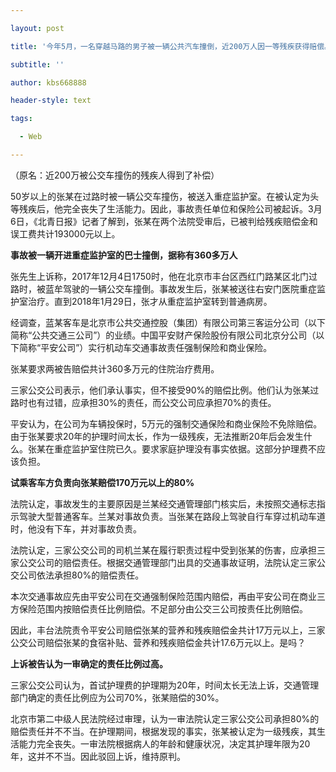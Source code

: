 ---
layout: post
title: '今年5月，一名穿越马路的男子被一辆公共汽车撞倒，近200万人因一等残疾获得赔偿。'
subtitle: ''
author: kbs668888
header-style: text
tags:
  - Web
---
（原名：近200万被公交车撞伤的残疾人得到了补偿）

50岁以上的张某在过路时被一辆公交车撞伤，被送入重症监护室。在被认定为头等残疾后，他完全丧失了生活能力。因此，事故责任单位和保险公司被起诉。3月6日，《北青日报》记者了解到，张某在两个法院受审后，已被判给残疾赔偿金和误工费共计193000元以上。

 **事故被一辆开进重症监护室的巴士撞倒，据称有360多万人**

张先生上诉称，2017年12月4日1750时，他在北京市丰台区西红门路某区北门过路时，被蓝牟驾驶的一辆公交车撞倒。事故发生后，张某被送往右安门医院重症监护室治疗。直到2018年1月29日，张才从重症监护室转到普通病房。

经调查，蓝某客车是北京市公共交通控股（集团）有限公司第三客运分公司（以下简称“公共交通三公司”）的业绩。中国平安财产保险股份有限公司北京分公司（以下简称“平安公司”）实行机动车交通事故责任强制保险和商业保险。

张某要求两被告赔偿共计360多万元的住院治疗费用。

三家公交公司表示，他们承认事实，但不接受90%的赔偿比例。他们认为张某过路时也有过错，应承担30%的责任，而公交公司应承担70%的责任。

平安认为，在公司为车辆投保时，5万元的强制交通保险和商业保险不免除赔偿。由于张某要求20年的护理时间太长，作为一级残疾，无法推断20年后会发生什么。张某在重症监护室住院已久。要求家庭护理没有事实依据。这部分护理费不应该负担。

 **试乘客车方负责向张某赔偿170万元以上的80%**

法院认定，事故发生的主要原因是兰某经交通管理部门核实后，未按照交通标志指示驾驶大型普通客车。兰某对事故负责。当张某在路段上驾驶自行车穿过机动车道时，他没有下车，并对事故负责。

法院认定，三家公交公司的司机兰某在履行职责过程中受到张某的伤害，应承担三家公交公司的赔偿责任。根据交通管理部门出具的交通事故证明，法院认定三家公交公司依法承担80%的赔偿责任。

本次交通事故应先由平安公司在交通强制保险范围内赔偿，再由平安公司在商业三方保险范围内按赔偿责任比例赔偿。不足部分由公交三公司按责任比例赔偿。

因此，丰台法院责令平安公司赔偿张某的营养和残疾赔偿金共计17万元以上，三家公交公司赔偿张某的食宿补贴、营养和残疾赔偿金共计17.6万元以上。是吗？

 **上诉被告认为一审确定的责任比例过高。**

三家公交公司认为，首试护理费的护理期为20年，时间太长无法上诉，交通管理部门确定的责任比例应为公司70%，张某赔偿的30%。

北京市第二中级人民法院经过审理，认为一审法院认定三家公交公司承担80%的赔偿责任并不不当。在护理期间，根据发现的事实，张某被认定为一级残疾，其生活能力完全丧失。一审法院根据病人的年龄和健康状况，决定其护理年限为20年，这并不不当。因此驳回上诉，维持原判。


